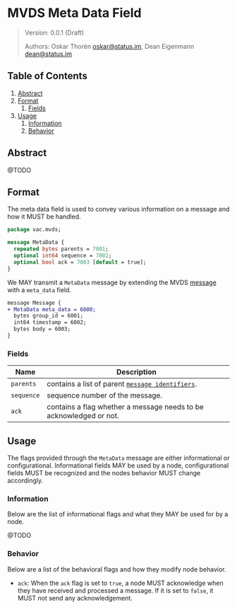 #  MVDS Meta Data Field

> Version: 0.0.1 (Draft)
> 
> Authors: Oskar Thorén <oskar@status.im>, Dean Eigenmann <dean@status.im>

##  Table of Contents

1. [Abstract](#abstract)
2. [Format](#format)
    1. [Fields](#fields) 
1. [Usage](#usage)
    1. [Information](#information)
    2. [Behavior](#behavior)

## Abstract

@TODO

<!-- In this specification, we describe a method to provide consistency through various means as well as modifying synchronization of [MVDS](./README.md). This specification mainly describes a format for the header field of an [MVDS message](./README.md#payloads) that modifies the functionality of MVDS. -->

## Format

The meta data field is used to convey various information on a message and how it MUST be handled.

```protobuf
package vac.mvds;

message MetaData {
  repeated bytes parents = 7001;
  optional int64 sequence = 7002;
  optional bool ack = 7003 [default = true];
}
```

We MAY transmit a `MetaData` message by extending the MVDS [message](./README.md#payloads) with a `meta_data` field.

```diff
message Message {
+ MetaData meta_data = 6000;
  bytes group_id = 6001;
  int64 timestamp = 6002;
  bytes body = 6003;
}
```
### Fields

| Name       |  Description                                                              |
| ---------- | ------------------------------------------------------------------------- |
| `parents`  |  contains a list of parent [`message identifiers`](./README.md#payloads). |
| `sequence` |  sequence number of the message.                                          |
| `ack`      |  contains a flag whether a message needs to be acknowledged or not.       |

## Usage

The flags provided through the `MetaData` message are either informational or configurational. Informational fields MAY be used by a node, configurational fields MUST be recognized and the nodes behavior MUST change accordingly.

### Information

Below are the list of informational flags and what they MAY be used for by a node.

@TODO

### Behavior

Below are a list of the behavioral flags and how they modify node behavior.

- `ack`: When the `ack` flag is set to `true`, a node MUST acknowledge when they have received and processed  a message. If it is set to `false`, it MUST not send any acknowledgement.
